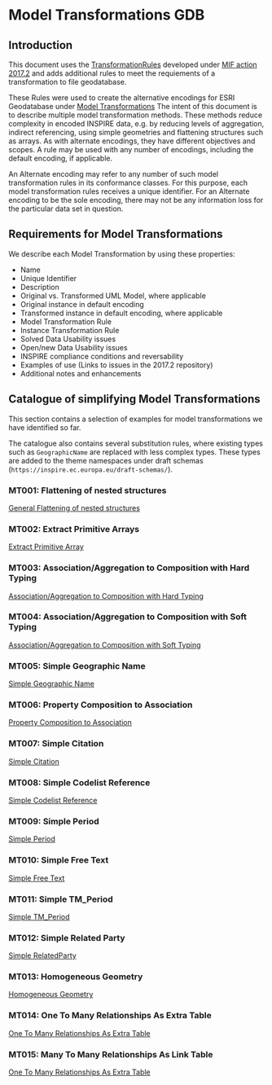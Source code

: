 # Model Transformations GDB

## Introduction

This document uses the [TransformationRules](`https://github.com/INSPIRE-MIF/2017.2/blob/master/model-transformations/TransformationRules.md`) developed under [MIF action 2017.2](`https://github.com/INSPIRE-MIF/2017.2`) and adds additional rules to meet the requiements of a transformation to file geodatabase.  

These Rules were used to create the alternative encodings for ESRI Geodatabase under [Model Transformations](./TransformationRules.md) The intent of this document is to describe multiple model transformation methods. These methods reduce complexity in encoded INSPIRE data, e.g. by reducing levels of aggregation, indirect referencing, using simple geometries and flattening structures such as arrays. As with alternate encodings, they have different objectives and scopes. A rule may be used with any number of encodings, including the default encoding, if applicable.

An Alternate encoding may refer to any number of such model transformation rules in its conformance classes. For this purpose, each model transformation rules receives a unique identifier. For an Alternate encoding to be the sole encoding, there may not be any information loss for the particular data set in question.

## Requirements for Model Transformations

We describe each Model Transformation by using these properties:

- Name
- Unique Identifier
- Description
- Original vs. Transformed UML Model, where applicable
- Original instance in default encoding
- Transformed instance in default encoding, where applicable
- Model Transformation Rule
- Instance Transformation Rule
- Solved Data Usability issues
- Open/new Data Usability issues
- INSPIRE compliance conditions and reversability
- Examples of use (Links to issues in the 2017.2 repository)
- Additional notes and enhancements

## Catalogue of simplifying Model Transformations

This section contains a selection of examples for model transformations we have identified so far. 

The catalogue also contains several substitution rules, where existing types such as `GeographicName` are replaced with less complex types. These types are added to the theme namespaces under draft schemas  (`https://inspire.ec.europa.eu/draft-schemas/`).

### MT001: Flattening of nested structures

[General Flattening of nested structures](./MT001_GeneralFlattening.md)

### MT002: Extract Primitive Arrays

[Extract Primitive Array](./MT002_ExtractPrimitiveArray.md)

### MT003: Association/Aggregation to Composition with Hard Typing

[Association/Aggregation to Composition with Hard Typing](./MT003_AssociatedComponentsHardType.md)

### MT004: Association/Aggregation to Composition with Soft Typing

[Association/Aggregation to Composition with Soft Typing](./MT004_AssociatedComponentsSoftType.md)

### MT005: Simple Geographic Name

[Simple Geographic Name](./MT005_SimpleGeographicName.md)

### MT006: Property Composition to Association

[Property Composition to Association](./MT006_PropertyCompositionToAssociation.md)

### MT007: Simple Citation

[Simple Citation](./MT007_SimpleCitation.md)

### MT008: Simple Codelist Reference

[Simple Codelist Reference](./MT008_SimpleCodelistReference.md)

### MT009: Simple Period

[Simple Period](./MT009_SimplePeriod.md)

### MT010: Simple Free Text

[Simple Free Text](./MT010_SimplePT_FreeText.md)

### MT011: Simple TM_Period

[Simple TM_Period](./MT011_SimpleTM_Period.md)

### MT012: Simple Related Party

[Simple RelatedParty](./MT012_SimpleRelatedParty.md)

### MT013: Homogeneous Geometry

[Homogeneous Geometry](./HomogeneousGeometry.md)

### MT014: One To Many Relationships As Extra Table

[One To Many Relationships As Extra Table](./OneToManyRelationshipsAsExtraTable.md)


### MT015: Many To Many Relationships As Link Table

[One To Many Relationships As Extra Table](./ManyToManyRelationshipsAsLinkTable.md)
